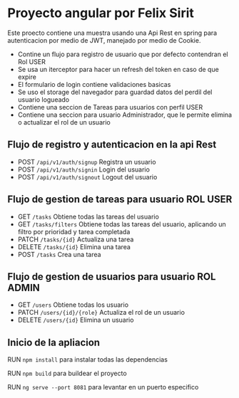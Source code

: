 # Proyecto angular por Felix Sirit

Este proecto contiene una muestra usando una Api Rest en spring para autenticacion por medio de JWT, manejado por medio de Cookie.

- Contine un flujo para registro de usuario que por defecto contendran el Rol USER
- Se usa un iterceptor para hacer un refresh del token en caso de que expire
- El formulario de login contiene validaciones basicas
- Se uso el storage del navegador para guardad datos del perdil del usuario logueado
- Contiene una seccion de Tareas para usuarios con perfil USER
- Contiene una seccion para usuario Administrador, que le permite elimina o actualizar el rol de un usuario

## Flujo de registro y autenticacion en la api Rest

- POST `/api/v1/auth/signup` Registra un usuario
- POST `/api/v1/auth/signin` Login del usuario
- POST `/api/v1/auth/signout` Logout del usuario

## Flujo de gestion de tareas para usuario ROL USER

- GET `/tasks` Obtiene todas las tareas del usuario
- GET `/tasks/filters` Obtiene todas las tareas del usuario, aplicando un filtro por prioridad y tarea completada
- PATCH `/tasks/{id}` Actualiza una tarea
- DELETE `/tasks/{id}` Elimina una tarea
- POST `/tasks` Crea una tarea

## Flujo de gestion de usuarios para usuario ROL ADMIN

- GET `/users` Obtiene todas los usuario
- PATCH `/users/{id}/{role}` Actualiza el rol de un usuario
- DELETE `/users/{id}` Elimina un usuario

## Inicio de la apliacion

RUN `npm install` para instalar todas las dependencias

RUN `npm build` para buildear el proyecto

RUN `ng serve --port 8081` para levantar en un puerto especifico
